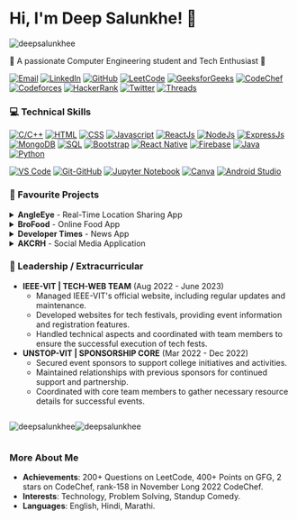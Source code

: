 <div >
  <h1>Hi, I'm Deep Salunkhe! 👋</h1>
  <p> <img src="https://komarev.com/ghpvc/?username=deepsalunkhee&label=Profile%20views&color=0e75b6&style=flat" alt="deepsalunkhee" /> </p>
  <p>🌟 A passionate Computer Engineering student and Tech Enthusiast 🚀</p>
  
  <!-- Contact and Social Media Links -->
  <p >
    <a href="mailto:deepsalunkhee@gmail.com"><img src="https://img.shields.io/badge/Email-%23D14836.svg?style=for-the-badge&logo=gmail&logoColor=white" alt="Email" /></a>
    <a href="https://www.linkedin.com/in/deep-salunkhe-917931225/"><img src="https://img.shields.io/badge/LinkedIn-%230077B5.svg?style=for-the-badge&logo=linkedin&logoColor=white" alt="LinkedIn" /></a>
    <a href="http://github.com/deepsalunkhee"><img src="https://img.shields.io/badge/GitHub-%23181717.svg?style=for-the-badge&logo=github&logoColor=white" alt="GitHub" /></a>
    <a href="https://leetcode.com/deepsalunkhee/"><img src="https://img.shields.io/badge/LeetCode-%23FFA116.svg?style=for-the-badge&logo=leetcode&logoColor=black" alt="LeetCode" /></a>
    <a href="https://auth.geeksforgeeks.org/user/deepsalunkhee"><img src="https://img.shields.io/badge/GeeksforGeeks-%2348A646.svg?style=for-the-badge&logo=geeksforgeeks&logoColor=white" alt="GeeksforGeeks" /></a>
    <a href="https://www.codechef.com/users/deepsalunkhee"><img src="https://img.shields.io/badge/CodeChef-%235B463F.svg?style=for-the-badge&logo=codechef&logoColor=white" alt="CodeChef" /></a>
    <a href="https://codeforces.com/profile/Deep_Salunkhe"><img src="https://img.shields.io/badge/Codeforces-%23161616.svg?style=for-the-badge&logo=codeforces&logoColor=white" alt="Codeforces" /></a>
    <a href="https://www.hackerrank.com/deepsalunkhee"><img src="https://img.shields.io/badge/HackerRank-%23006500.svg?style=for-the-badge&logo=hackerrank&logoColor=white" alt="HackerRank" /></a>
    <a href="https://twitter.com/DeepSalunkhee"><img src="https://img.shields.io/badge/Twitter-%231DA1F2.svg?style=for-the-badge&logo=twitter&logoColor=white" alt="Twitter" /></a>
    <a href="https://www.threads.net/@deepsalunkhee"><img src="https://img.shields.io/badge/Threads-%232C2C2C.svg?style=for-the-badge&logo=threads&logoColor=white" alt="Threads" /></a>
  </p>

  

 
  <!-- Technical Skills -->
  <h3>💻 Technical Skills</h3>
  <p >
    <!-- Tech Stack -->
    <a href="#"><img src="https://img.shields.io/badge/C/C++-00599C?style=for-the-badge&logo=c%2B%2B&logoColor=white" alt="C/C++" /></a>
    <a href="#"><img src="https://img.shields.io/badge/HTML-E34F26?style=for-the-badge&logo=html5&logoColor=white" alt="HTML" /></a>
    <a href="#"><img src="https://img.shields.io/badge/CSS-1572B6?style=for-the-badge&logo=css3&logoColor=white" alt="CSS" /></a>
    <a href="#"><img src="https://img.shields.io/badge/Javascript-F7DF1E?style=for-the-badge&logo=javascript&logoColor=black" alt="Javascript" /></a>
    <a href="#"><img src="https://img.shields.io/badge/ReactJs-61DAFB?style=for-the-badge&logo=react&logoColor=black" alt="ReactJs" /></a>
    <a href="#"><img src="https://img.shields.io/badge/NodeJs-339933?style=for-the-badge&logo=node.js&logoColor=white" alt="NodeJs" /></a>
    <a href="#"><img src="https://img.shields.io/badge/ExpressJs-000000?style=for-the-badge&logo=express&logoColor=white" alt="ExpressJs" /></a>
    <a href="#"><img src="https://img.shields.io/badge/MongoDB-47A248?style=for-the-badge&logo=mongodb&logoColor=white" alt="MongoDB" /></a>
    <a href="#"><img src="https://img.shields.io/badge/SQL-003B57?style=for-the-badge&logo=sql&logoColor=white" alt="SQL" /></a>
    <a href="#"><img src="https://img.shields.io/badge/Bootstrap-563D7C?style=for-the-badge&logo=bootstrap&logoColor=white" alt="Bootstrap" /></a>
    <a href="#"><img src="https://img.shields.io/badge/React_Native-61DAFB?style=for-the-badge&logo=react&logoColor=white" alt="React Native" /></a>
    <a href="#"><img src="https://img.shields.io/badge/Firebase-FFCA28?style=for-the-badge&logo=firebase&logoColor=black" alt="Firebase" /></a>
    <a href="#"><img src="https://img.shields.io/badge/Java-007396?style=for-the-badge&logo=java&logoColor=white" alt="Java" /></a>
    <a href="#"><img src="https://img.shields.io/badge/Python-3776AB?style=for-the-badge&logo=python&logoColor=white" alt="Python" /></a>
  
  <a href="#"><img src="https://img.shields.io/badge/VS%20Code-007ACC?style=for-the-badge&logo=visual-studio-code&logoColor=white" alt="VS Code" /></a>
    <a href="#"><img src="https://img.shields.io/badge/Git-GitHub-181717?style=for-the-badge&logo=github&logoColor=white" alt="Git-GitHub" /></a>
    <a href="#"><img src="https://img.shields.io/badge/Jupyter%20Notebook-F37626?style=for-the-badge&logo=jupyter&logoColor=white" alt="Jupyter Notebook" /></a>
    <a href="#"><img src="https://img.shields.io/badge/Canva-00C4CC?style=for-the-badge&logo=canva&logoColor=white" alt="Canva" /></a>
    <a href="#"><img src="https://img.shields.io/badge/Android_Studio-3DDC84?style=for-the-badge&logo=android-studio&logoColor=white" alt="Android Studio" /></a>

  </p>



  <!-- Projects -->
  <h3>🚀 Favourite  Projects</h3>
  <details>
    <summary><strong>AngleEye</strong> - Real-Time Location Sharing App</summary>
    <ul>
      <li>Developed front-end using React.js, utilized Leaflet library for maps, and Axios for request handling.</li>
      <li>Implemented Express server with 5 API routes, leveraging MongoDB as the database.</li>
      <li>Achieved real-time location sharing through a function that updates and sends current location every minute.</li>
    </ul>
    <a href="https://angle-eye.vercel.app/">Demo</a> | <a href="https://github.com/deepsalunkhee/AngleEye-MERN">Code</a> | <a href="https://shorturl.at/bkswN">Video</a>
  </details>
  
  <details>
    <summary><strong>BroFood</strong> - Online Food App</summary>
    <ul>
      <li>Utilized React.js, Bootstrap, localStorage, react-router-dom, and Fetch API in front-end implementation.</li>
      <li>Developed API routes for user signin, signup, data retrieval from DB, and displaying ordered data.</li>
      <li>Implemented JWT and bcrypt for enhanced data security in case of DB compromise.</li>
    </ul>
    <a href="https://bro-food.vercel.app/">Demo</a> | <a href="https://github.com/deepsalunkhee/Bro-Food-MERN">Code</a> | <a href="https://shorturl.at/jmBFY">Video</a>
  </details>

  <details>
    <summary><strong>Developer Times</strong> - News App</summary>
    <ul>
      <li>Developed DeveloperTimes, a web application using NewsApi and MERN stack.</li>
      <li>Implemented API handling, data fetching, and frontend data display using destructuring.</li>
      <li>Managed frontend-to-backend request handling for seamless user experience.</li>
    </ul>
    <a href="https://developer-times-project-front.vercel.app/">Demo</a> | <a href="https://github.com/deepsalunkhee/Developer-Times-Project">Code</a> | <a href="https://shorturl.at/psOP3">Video</a>
  </details>
  
  <details>
    <summary><strong>AKCRH</strong> - Social Media Application</summary>
    <ul>
      <li>Developed a full-stack web application in the early stages of learning web development.</li>
      <li>Implemented secure password hashing with bcrypt for enhanced data security.</li>
      <li>Leveraged middleware packages like body-parser and cors for efficient request handling.</li>
    </ul>
    <a href="https://akcrh-by-deepsalunkhe.vercel.app/">Demo</a> | <a href="https://github.com/deepsalunkhee/AKCRH-MERN">Code</a>
  </details>

  <!-- Leadership and Extracurricular -->
  <h3>🌟 Leadership / Extracurricular</h3>
  <ul>
    <li><strong>IEEE-VIT | TECH-WEB TEAM</strong> (Aug 2022 - June 2023)
      <ul>
        <li>Managed IEEE-VIT's official website, including regular updates and maintenance.</li>
        <li>Developed websites for tech festivals, providing event information and registration features.</li>
        <li>Handled technical aspects and coordinated with team members to ensure the successful execution of tech fests.</li>
      </ul>
    </li>
    <li><strong>UNSTOP-VIT | SPONSORSHIP CORE</strong> (Mar 2022 - Dec 2022)
      <ul>
      
<li>Secured event sponsors to support college initiatives and activities.</li>
        <li>Maintained relationships with previous sponsors for continued support and partnership.</li>
        <li>Coordinated with core team members to gather necessary resource details for successful events.</li>
      </ul>
    </li>
  </ul>
<!--Status-->

<div style="display: flex; flex-direction: row; align-items: center;">
  <p>
    <img align="center" src="https://github-readme-stats.vercel.app/api?username=deepsalunkhee&show_icons=true&locale=en&theme=dark&hide_border=true&count_private=true" alt="deepsalunkhee" />
  </p>
  
  <p>
    <img align="center" src="https://github-readme-streak-stats.herokuapp.com/?user=deepsalunkhee&theme=dark" alt="deepsalunkhee" />
  </p>
</div>


  <!-- More About Me -->
  <h3>More About Me</h3>
  <ul>
    <li><strong>Achievements</strong>: 200+ Questions on LeetCode, 400+ Points on GFG, 2 stars on CodeChef, rank-158 in November Long 2022 CodeChef.</li>
    <li><strong>Interests</strong>: Technology, Problem Solving, Standup Comedy.</li>
    <li><strong>Languages</strong>: English, Hindi, Marathi.</li>
  </ul>
</div>
